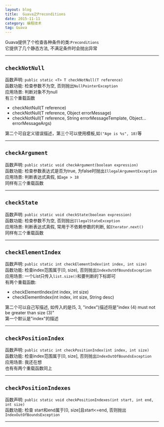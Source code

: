 ```yaml
---
layout: blog
title:  Guava之Preconditions
date: 2015-11-11
category: 编程技术
tag: Guava
---
```

Guava提供了个检查各种条件的类:`Preconditions`  
它提供了几个静态方法, 不满足条件时会抛出异常




*****
## `checkNotNull`
函数声明: `public static <T> T checkNotNull(T reference)`  
函数功能: 检查参数不为空, 否则抛出`NullPointerException`  
应用场景: 判断对象不为null  
有三个重载函数
* checkNotNull(T reference)
* checkNotNull(T reference, Object errorMessage)
* checkNotNull(T reference, String errorMessageTemplate, Object... errorMessageArgs)

第二个可自定义错误描述，第三个可以使用模板,如`("Age is %s", 18)`等

*****
## `checkArgument`
函数声明: `public static void checkArgument(boolean expression)`  
函数功能: 检查参数表达式是否为true, 为false时抛出`IllegalArgumentException`  
应用场景: 判断表达式真假, 如`age > 18`  
同样有三个重载函数

*****
## `checkState`
函数声明: `public static void checkState(boolean expression)`  
函数功能: 检查参数不为空, 否则抛出`IllegalStateException`  
应用场景: 判断表达式真假, 常用于不依赖参数的判断, 如`Iterator.next()`  
同样有三个重载函数

*****

## `checkElementIndex`
函数声明: `public static int checkElementIndex(int index, int size)`  
函数功能: 检查index范围属于[0, size), 否则抛出`IndexOutOfBoundsException`  
应用场景: 一个List只传入`list.size()`和要判断的下标即可  
有两个重载函数:
* checkElementIndex(int index, int size)
* checkElementIndex(int index, int size, String desc)

第二个可以自己写描述, 如传入的是(5, 3, "index")描述将是"index (4) must not be greater than size (3)"  
第一个默认是"index"的描述

*****

## `checkPositionIndex`
函数声明: `public static int checkPositionIndex(int index, int size)`  
函数功能: 检查index范围属于[0, size], 否则抛出`IndexOutOfBoundsException`  
应用场景: 我还在想  
也有有两个重载函数同上

*****

## `checkPositionIndexes`
函数声明: `public static void checkPositionIndexes(int start, int end, int size)`  
函数功能: 检查 start和end属于[0, size]且start<=end, 否则抛出`IndexOutOfBoundsException`  

*****
